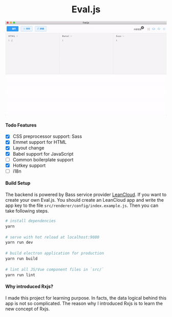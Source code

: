 <h1 align="center">Eval.js</h1>
<p align="center">
  <img
   src="https://github.com/codertx/eval-desktop/raw/master/demo.gif"/>
</p>

#### Todo Features

- [x] CSS preprocessor support: Sass
- [x] Emmet support for HTML
- [x] Layout change
- [x] Babel support for JavaScript
- [ ] Common boilerplate support
- [x] Hotkey support
- [ ] i18n

#### Build Setup

The backend is powered by Bass service provider [LeanCloud](https://leancloud.cn/).
If you want to create your own Eval.js. You should create an LeanCloud app and write the app key to the file `src/renderer/config/index.example.js`. Then you can take following steps.

``` bash
# install dependencies
yarn

# serve with hot reload at localhost:9080
yarn run dev

# build electron application for production
yarn run build

# lint all JS/Vue component files in `src/`
yarn run lint

```

#### Why introduced Rxjs?
I made this project for learning purpose. In facts, the data logical behind this app is not so complicated. The reason why I introduced Rxjs is to learn the new concept of Rxjs.
